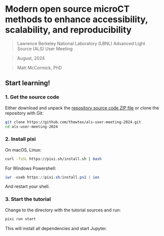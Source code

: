 # Modern open source microCT methods to enhance accessibility, scalability, and reproducibility

> Lawrence Berkeley National Laboratory (LBNL) Advanced Light Source (ALS) User Meeting

> August, 2024

> Matt McCormick, PhD

## Start learning!

### 1. Get the source code

Either download and unpack the [repository source code ZIP file](https://github.com/thewtex/als-user-meeting-2024/archive/refs/heads/main.zip) or clone the repository with Git:

```bash
git clone https://github.com/thewtex/als-user-meeting-2024.git
cd als-user-meeting-2024
```

### 2. Install pixi

On macOS, Linux:

```bash
curl -fsSL https://pixi.sh/install.sh | bash
```

For Windows Powershell:

```powershell
iwr -useb https://pixi.sh/install.ps1 | iex
```

And restart your shell.

### 3. Start the tutorial

Change to the directory with the tutorial sources and run:

```bash
pixi run start
```

This will install all dependencies and start Jupyter.